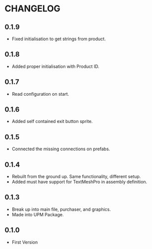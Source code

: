 # CHANGELOG

## 0.1.9
* Fixed initialisation to get strings from product.

## 0.1.8
* Added proper initialisation with Product ID.

## 0.1.7
* Read configuration on start.

## 0.1.6
* Added self contained exit button sprite.

## 0.1.5
* Connected the missing connections on prefabs.

## 0.1.4
* Rebuilt from the ground up. Same functionality, different setup.
* Added must have support for TextMeshPro in assembly definition.

## 0.1.3
* Break up into main file, purchaser, and graphics.
* Made into UPM Package.

## 0.1.0
* First Version
